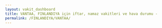```yaml
---
layout: vakit_dashboard
title: VANTAA, FINLANDIYA için iftar, namaz vakitleri ve hava durumu - ilçe/eyalet seç
permalink: /FINLANDIYA/VANTAA/
---
```


<script type="text/javascript">
  var GLOBAL_COUNTRY = 'FINLANDIYA';
  var GLOBAL_CITY = 'VANTAA';
  var GLOBAL_STATE = '';
  var lat = 72;
  var lon = 21;
</script>
